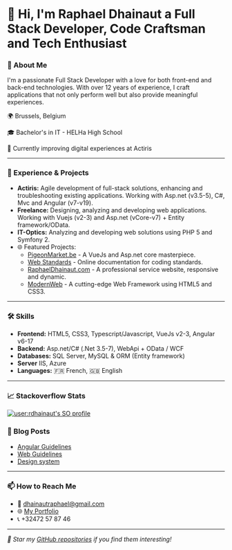 # 👋 Hi, I'm Raphael Dhainaut a Full Stack Developer, Code Craftsman and Tech Enthusiast

### 🚀 About Me

I'm a passionate Full Stack Developer with a love for both front-end and back-end technologies. 
With over 12 years of experience, I craft applications that not only perform well but also provide meaningful experiences.

🌍 Brussels, Belgium

🎓 Bachelor's in IT - HELHa High School

🏢 Currently improving digital experiences at Actiris

---

### 💼 Experience & Projects

- **Actiris:** Agile development of full-stack solutions, enhancing and troubleshooting existing applications. Working with Asp.net (v3.5-5), C#, Mvc and Angular (v7-v19).
- **Freelance:** Designing, analyzing and developing web applications. Working with Vuejs (v2-3) and Asp.net (vCore-v7) + Entity framework/OData.
- **IT-Optics:** Analyzing and developing web solutions using PHP 5 and Symfony 2.
- 🌐 Featured Projects:
  - [PigeonMarket.be](https://www.pigeonmarket.be) - A VueJs and Asp.net core masterpiece.
  - [Web Standards](https://webstandards.azurewebsites.net) - Online documentation for coding standards.
  - [RaphaelDhainaut.com](https://www.raphaeldhainaut.com) - A professional service website, responsive and dynamic.
  - [ModernWeb](https://modernweb.azurewebsites.net) - A cutting-edge Web Framework using HTML5 and CSS3.

---

### 🛠️ Skills

- **Frontend:** HTML5, CSS3, Typescript/Javascript, VueJs v2-3, Angular v6-17
- **Backend:** Asp.net/C# (.Net 3.5-7), WebApi + OData / WCF
- **Databases:** SQL Server, MySQL & ORM (Entity framework)
- **Server** IIS, Azure
- **Languages:** 🇫🇷 French, 🇬🇧 English

---

### 📈 Stackoverflow Stats

[![user:rdhainaut's SO profile](https://stackoverflow-readme-profile.johannchopin.fr/profile/1152632?theme=default&website=true&location=true)](https://github.com/johannchopin/stackoverflow-readme-profile)



### 📝 Blog Posts

<!-- BLOG-POST-LIST:START -->
- [Angular Guidelines](https://webstandards.azurewebsites.net/FrontendAngularGuideline.draft.html)
- [Web Guidelines](https://webstandards.azurewebsites.net/Architecture.html)
- [Design system](https://webstandards.azurewebsites.net/DesignSystem.html)
<!-- BLOG-POST-LIST:END -->

---

### 📫 How to Reach Me

- 📧 [dhainautraphael@gmail.com](mailto:dhainautraphael@gmail.com)
- 🌐 [My Portfolio](https://raphaeldhainaut.me)
- 📞 +32472 57 87 46

---

*🌟 Star my [GitHub repositories](https://github.com/rdhainaut) if you find them interesting!*



